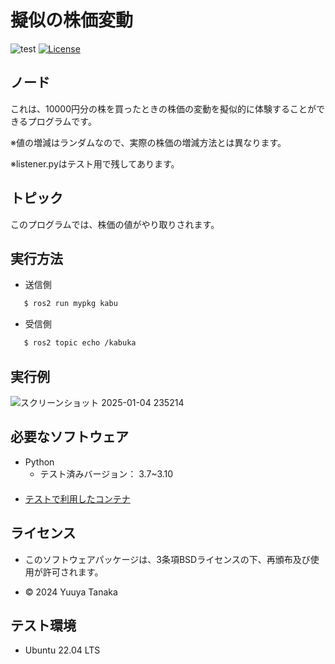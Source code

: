 # 擬似の株価変動
![test](https://github.com/yuuya1086/mypkg/actions/workflows/test.yml/badge.svg)
[![License](https://img.shields.io/badge/License-BSD_3--Clause-blue.svg)](https://opensource.org/licenses/BSD-3-Clause)


## ノード

これは、10000円分の株を買ったときの株価の変動を擬似的に体験することができるプログラムです。<br>

※値の増減はランダムなので、実際の株価の増減方法とは異なります。

※listener.pyはテスト用で残してあります。

## トピック

このプログラムでは、株価の値がやり取りされます。

## 実行方法

- 送信側
```bash
   $ ros2 run mypkg kabu
```

- 受信側
```bash
   $ ros2 topic echo /kabuka
```

## 実行例

![スクリーンショット 2025-01-04 235214](https://github.com/user-attachments/assets/ce0dd84d-e58d-48bf-9fdd-8d3e7f96802a)

## 必要なソフトウェア

- Python
  - テスト済みバージョン： 3.7~3.10<br>
　
- [テストで利用したコンテナ](https://hub.docker.com/repository/docker/ryuichiueda/ubuntu22.04-ros2)

## ライセンス

- このソフトウェアパッケージは、3条項BSDライセンスの下、再頒布及び使用が許可されます。

- © 2024 Yuuya Tanaka

## テスト環境
- Ubuntu 22.04 LTS



　　　　　
　
　　　　
